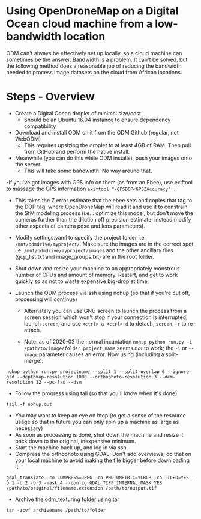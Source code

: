# Using OpenDroneMap on a Digital Ocean cloud machine from a low-bandwidth location

ODM can't always be effectively set up locally, so a cloud machine can sometimes be the answer. Bandwidth is a problem. It can't be solved, but the following method does a reasonable job of reducing the bandwidth needed to process image datasets on the cloud from African locations.

# Steps - Overview
- Create a Digital Ocean droplet of minimal size/cost
  - Should be an Ubuntu 16.04 instance to ensure dependency compatibility
- Download and install ODM on it from the ODM Github (regular, not WebODM)
  - This requires upsizing the droplet to at least 4GB of RAM. Then pull from GitHub and perform the native install.
- Meanwhile (you can do this while ODM installs), push your images onto the server
  - This will take some bandwidth. No way around that.

-If you've got images with GPS info on them (as from an Ebee), use exiftool to massage the GPS information ```exiftool "-GPSDOP<GPSZAccuracy" .```
  - This takes the Z error estimate that the ebee sets and copies that tag to the DOP tag, where OpenDroneMap will read it and use it to constrain the SfM modeling process (i.e. : optimize this model, but don’t move the cameras further than the dilution off precision estimate, instead modify other aspects of camera pose and lens parameters).

- Modify settings.yaml to specify the project folder i.e. ```/mnt/odmdrive/myproject/```. Make sure the images are in the correct spot, i.e. ```/mnt/odmdrive/myproject/images``` and the other ancillary files (gcp_list.txt and image_groups.txt) are in the root folder.

- Shut down and resize your machine to an appropriately monstrous number of CPUs and amount of memory. Restart, and get to work quickly so as not to waste expensive big-droplet time.
- Launch the ODM process via ssh using nohup (so that if you're cut off, processing will continue)
  - Alternately you can use GNU screen to launch the process from a screen session which won't stop if your connection is interrupted; launch ```screen```, and use ```<ctrl> a <ctrl> d``` to detach, ```screen -r``` to re-attach.

  - Note: as of 2020-03 the normal incantation ```nohup python run.py -i /path/to/image/folder project_name``` seems _not_ to work; the ```-i``` or ```--image``` parameter causes an error. Now using (including a split-merge):

```nohup python run.py projectname --split 1 --split-overlap 0 --ignore-gsd --depthmap-resolution 1000 --orthophoto-resolution 3 --dem-resolution 12 --pc-las --dsm```

- Follow the progress using tail (so that you'll know when it's done)
```
tail -f nohup.out
```

- You may want to keep an eye on htop (to get a sense of the resource usage so that in future you can only spin up a machine as large as necessary)
- As soon as processing is done, shut down the machine and resize it back down to the original, inexpensive minimum.
- Start the machine back up, and log in via ssh.
- Compress the orthophoto using GDAL. Don't add overviews, do that on your local machine to avoid making the file bigger before downloading it.
```
gdal_translate -co COMPRESS=JPEG -co PHOTOMETRIC=YCBCR -co TILED=YES -b 1 -b 2 -b 3 -mask 4 --config GDAL_TIFF_INTERNAL_MASK YES /path/to/original/filename.extension /path/to/output.tif
```

- Archive the odm_texturing folder using tar
```
tar -zcvf archivename /path/to/folder
```
